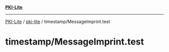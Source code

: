 [**PKI-Lite**](../../../README.md)

---

[PKI-Lite](../../../README.md) / [pki-lite](../../README.md) / timestamp/MessageImprint.test

# timestamp/MessageImprint.test
